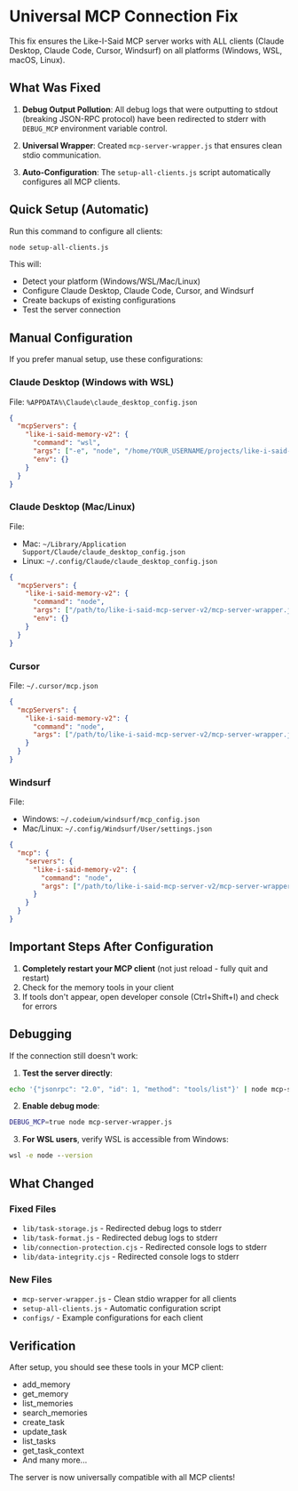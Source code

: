 # Universal MCP Connection Fix

This fix ensures the Like-I-Said MCP server works with ALL clients (Claude Desktop, Claude Code, Cursor, Windsurf) on all platforms (Windows, WSL, macOS, Linux).

## What Was Fixed

1. **Debug Output Pollution**: All debug logs that were outputting to stdout (breaking JSON-RPC protocol) have been redirected to stderr with `DEBUG_MCP` environment variable control.

2. **Universal Wrapper**: Created `mcp-server-wrapper.js` that ensures clean stdio communication.

3. **Auto-Configuration**: The `setup-all-clients.js` script automatically configures all MCP clients.

## Quick Setup (Automatic)

Run this command to configure all clients:
```bash
node setup-all-clients.js
```

This will:
- Detect your platform (Windows/WSL/Mac/Linux)
- Configure Claude Desktop, Claude Code, Cursor, and Windsurf
- Create backups of existing configurations
- Test the server connection

## Manual Configuration

If you prefer manual setup, use these configurations:

### Claude Desktop (Windows with WSL)
File: `%APPDATA%\Claude\claude_desktop_config.json`
```json
{
  "mcpServers": {
    "like-i-said-memory-v2": {
      "command": "wsl",
      "args": ["-e", "node", "/home/YOUR_USERNAME/projects/like-i-said-mcp-server-v2/mcp-server-wrapper.js"],
      "env": {}
    }
  }
}
```

### Claude Desktop (Mac/Linux)
File: 
- Mac: `~/Library/Application Support/Claude/claude_desktop_config.json`
- Linux: `~/.config/Claude/claude_desktop_config.json`
```json
{
  "mcpServers": {
    "like-i-said-memory-v2": {
      "command": "node",
      "args": ["/path/to/like-i-said-mcp-server-v2/mcp-server-wrapper.js"],
      "env": {}
    }
  }
}
```

### Cursor
File: `~/.cursor/mcp.json`
```json
{
  "mcpServers": {
    "like-i-said-memory-v2": {
      "command": "node",
      "args": ["/path/to/like-i-said-mcp-server-v2/mcp-server-wrapper.js"]
    }
  }
}
```

### Windsurf
File: 
- Windows: `~/.codeium/windsurf/mcp_config.json`
- Mac/Linux: `~/.config/Windsurf/User/settings.json`
```json
{
  "mcp": {
    "servers": {
      "like-i-said-memory-v2": {
        "command": "node",
        "args": ["/path/to/like-i-said-mcp-server-v2/mcp-server-wrapper.js"]
      }
    }
  }
}
```

## Important Steps After Configuration

1. **Completely restart your MCP client** (not just reload - fully quit and restart)
2. Check for the memory tools in your client
3. If tools don't appear, open developer console (Ctrl+Shift+I) and check for errors

## Debugging

If the connection still doesn't work:

1. **Test the server directly**:
```bash
echo '{"jsonrpc": "2.0", "id": 1, "method": "tools/list"}' | node mcp-server-wrapper.js
```

2. **Enable debug mode**:
```bash
DEBUG_MCP=true node mcp-server-wrapper.js
```

3. **For WSL users**, verify WSL is accessible from Windows:
```cmd
wsl -e node --version
```

## What Changed

### Fixed Files
- `lib/task-storage.js` - Redirected debug logs to stderr
- `lib/task-format.js` - Redirected debug logs to stderr  
- `lib/connection-protection.cjs` - Redirected console logs to stderr
- `lib/data-integrity.cjs` - Redirected console logs to stderr

### New Files
- `mcp-server-wrapper.js` - Clean stdio wrapper for all clients
- `setup-all-clients.js` - Automatic configuration script
- `configs/` - Example configurations for each client

## Verification

After setup, you should see these tools in your MCP client:
- add_memory
- get_memory
- list_memories
- search_memories
- create_task
- update_task
- list_tasks
- get_task_context
- And many more...

The server is now universally compatible with all MCP clients!